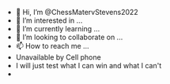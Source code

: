 - 👋 Hi, I’m @ChessMatervStevens2022
- 👀 I’m interested in ...
- 🌱 I’m currently learning ...
- 💞️ I’m looking to collaborate on ...
- 📫 How to reach me ...
- Unavailable by Cell phone
- I will just test what I can win and what I can't
- 

<!---
ChessMatervStevens2022/ChessMatervStevens2022 is a ✨ special ✨ repository because its `README.md` (this file) appears on your GitHub profile.
You can click the Preview link to take a look at your changes.
--->
